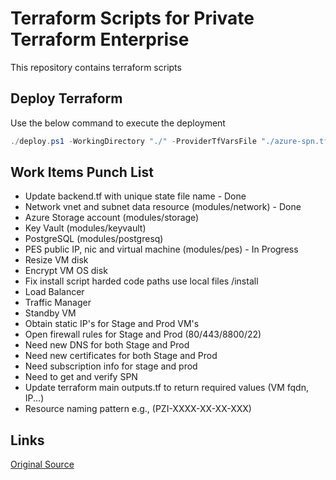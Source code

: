 # Terraform Scripts for Private Terraform Enterprise

This repository contains terraform scripts

## Deploy Terraform

Use the below command to execute the deployment

```powershell
./deploy.ps1 -WorkingDirectory "./" -ProviderTfVarsFile "./azure-spn.tfvars" -TfVarsFile "./terraform-local.tfvars"
```

## Work Items Punch List

- Update backend.tf with unique state file name - Done
- Network vnet and subnet data resource (modules/network) - Done
- Azure Storage account (modules/storage)
- Key Vault (modules/keyvault)
- PostgreSQL (modules/postgresq)
- PES public IP, nic and virtual machine (modules/pes) - In Progress
- Resize VM disk
- Encrypt VM OS disk
- Fix install script harded code paths use local files /install
- Load Balancer
- Traffic Manager
- Standby VM
- Obtain static IP's for Stage and Prod VM's
- Open firewall rules for Stage and Prod (80/443/8800/22)
- Need new DNS for both Stage and Prod
- Need new certificates for both Stage and Prod
- Need subscription info for stage and prod
- Need to get and verify SPN
- Update terraform main outputs.tf to return required values (VM fqdn, IP...)
- Resource naming pattern e.g., (PZI-XXXX-XX-XX-XXX)

## Links

[Original Source](https://github.pwc.com/PWC-Terraform-Modules/Templates/tree/master/terraform-azure-tfe)
